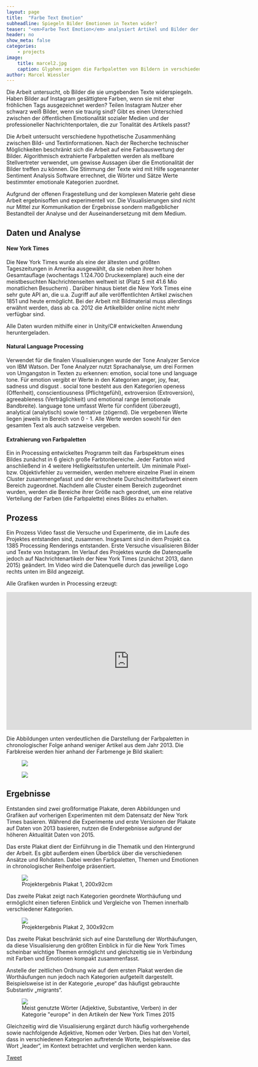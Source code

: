 ```yaml
---
layout: page
title:  "Farbe Text Emotion"
subheadline: Spiegeln Bilder Emotionen in Texten wider?
teaser: "<em>Farbe Text Emotion</em> analysiert Artikel und Bilder der New York Times, und visualisert emotionale Werte der Texte in Verbindung mit Bildanalysen."
header: no
show_meta: false
categories:
    - projects
image:
    title: marcel2.jpg
    caption: Glyphen zeigen die Farbpaletten von Bildern in verschiedenen Artikeln.
author: Marcel Wiessler
---
```


Die Arbeit untersucht, ob Bilder die sie umgebenden Texte widerspiegeln.
Haben Bilder auf Instagram gesättigtere Farben, wenn sie mit eher fröhlichen Tags ausgezeichnet werden? Teilen Instagram Nutzer eher schwarz weiß Bilder, wenn sie traurig sind? Gibt es einen Unterschied zwischen der öffentlichen Emotionalität sozialer Medien und der professioneller Nachrichtenportalen, die zur Tonalität des Artikels passt?

Die Arbeit untersucht verschiedene hypothetische Zusammenhäng zwischen Bild- und Textinformationen. Nach der Recherche technischer Möglichkeiten beschränkt sich die Arbeit auf eine Farbauswertung der Bilder. Algorithmisch extrahierte Farbpaletten werden als meßbare Stellvertreter verwendet, um gewisse Aussagen über die Emotionalität der Bilder treffen zu können.
Die Stimmung der Texte wird mit Hilfe sogenannter Sentiment Analysis Software errechnet, die Wörter und Sätze Werte bestimmter emotionale Kategorien zuordnet.

Aufgrund der offenen Fragestellung und der komplexen Materie geht diese Arbeit ergebnisoffen und experimentell vor. Die Visualisierungen sind nicht nur Mittel zur Kommunikation der Ergebnisse sondern maßgeblicher Bestandteil der Analyse und der Auseinandersetzung mit dem Medium.

## Daten und Analyse

#### New York Times
Die New York Times wurde als eine der ältesten und größten Tageszeitungen in Amerika ausgewählt, da sie neben ihrer hohen Gesamtauflage (wochentags 1.124.700 Druckexemplare) auch eine der meistbesuchten Nachrichtenseiten weltweit ist (Platz 5 mit 41.6 Mio monatlichen Besuchern) . Darüber hinaus bietet die New York Times eine sehr gute API an, die u.a. Zugriff auf alle veröffentlichten Artikel zwischen 1851 und heute ermöglicht. Bei der Arbeit mit Bildmaterial muss allerdings erwähnt werden, dass ab ca. 2012 die Artikelbilder online nicht mehr verfügbar sind.

Alle Daten wurden mithilfe einer in Unity/C# entwickelten Anwendung heruntergeladen.

#### Natural Language Processing
Verwendet für die finalen Visualisierungen wurde der Tone Analyzer Service von IBM Watson. 
Der Tone Analyzer nutzt Sprachanalyse, um drei Formen von Umgangston in Texten zu erkennen: emotion, social tone und language tone. Für emotion vergibt er Werte in den Kategorien anger, joy, fear, sadness 
und disgust . social tone besteht aus den Kategorien openess (Offenheit), conscientiousness (Pflichtgefühl), extroversion (Extroversion), agreeableness (Verträglichkeit) und emotional range (emotionale Bandbreite). language tone umfasst Werte für confident (überzeugt), analytical (analytisch) sowie tentative (zögernd). Die vergebenen Werte liegen jeweils im Bereich von 0 - 1. Alle Werte werden sowohl für den gesamten Text als auch satzweise vergeben. 

#### Extrahierung von Farbpaletten
Ein in Processing entwickeltes Programm teilt das Farbspektrum eines Bildes zunächst in 6 gleich große Farbtonbereiche. Jeder Farbton wird anschließend in 4 weitere Helligkeitsstufen unterteilt. Um minimale Pixel- bzw. Objektivfehler zu vermeiden, werden mehrere einzelne Pixel in einem Cluster zusammengefasst und der errechnete Durchschnittsfarbwert einem Bereich zugeordnet. Nachdem alle Cluster einem Bereich zugeordnet wurden, werden die Bereiche ihrer  Größe nach geordnet, um eine relative Verteilung der Farben (die Farbpalette) eines Bildes zu erhalten.

## Prozess

Ein Prozess Video fasst die Versuche und Experimente, die im Laufe des Projektes entstanden sind, zusammen. Insgesamt sind in dem Projekt ca. 1385 Processing Renderings entstanden. Erste Versuche visualisieren Bilder und Texte von Instagram. Im Verlauf des Projektes wurde die Datenquelle jedoch auf Nachrichtenartikeln der New York Times (zunächst 2013, dann 2015) geändert. Im Video wird die Datenquelle durch das jeweilige Logo rechts unten im Bild angezeigt.

Alle Grafiken wurden in Processing erzeugt:

<div class="flex-video">
<iframe src="https://player.vimeo.com/video/173058434" width="640" height="360" frameborder="0" webkitallowfullscreen mozallowfullscreen allowfullscreen></iframe>
</div>

Die Abbildungen unten verdeutlichen die Darstellung der Farbpaletten in chronologischer Folge anhand weniger Artikel aus dem Jahr 2013. Die Farbkreise werden hier anhand der Farbmenge je Bild skaliert:

<figure>
<a href="{{ site.urlimg }}/farbetextemotion/beispiele_2013.jpg">
  <img src="{{ site.urlimg }}/farbetextemotion/beispiele_2013-preview.jpg" /></a>
</figure>

<figure>
<a href="{{ site.urlimg }}/farbetextemotion/beispiele_2013-2.jpg">
  <img src="{{ site.urlimg }}/farbetextemotion/beispiele_2013-2-preview.jpg" /></a>
</figure>

## Ergebnisse

Entstanden sind zwei großformatige Plakate, deren Abbildungen und Grafiken auf vorherigen Experimenten mit dem Datensatz der New York Times basieren. Während die Experimente und erste Versionen der Plakate auf Daten von 2013 basieren, nutzen die Endergebnisse aufgrund der höheren Aktualität Daten von 2015. 

Das erste Plakat dient der Einführung in die Thematik und den Hintergrund der Arbeit. Es gibt außerdem einen Überblick über die verschiedenen Ansätze und Rohdaten. Dabei werden Farbpaletten, Themen und Emotionen in chronologischer Reihenfolge präsentiert. 

<figure>
<a href="{{ site.urlimg }}/farbetextemotion/plakat1-big.jpg">
  <img src="{{ site.urlimg }}/farbetextemotion/plakat1-preview.jpg" /></a>
  <figcaption>Projektergebnis Plakat 1, 200x92cm</figcaption>
</figure>

Das zweite Plakat zeigt nach Kategorien geordnete Worthäufung und ermöglicht einen tieferen Einblick und Vergleiche von Themen innerhalb verschiedener Kategorien.

<figure>
<a href="http://gaisterhand.de/wp-content/uploads/2016/07/Plakat-3.6-300x92-big.jpg">
  <img src="{{ site.urlimg }}/farbetextemotion/plakat2-preview.jpg" /></a>
  <figcaption>Projektergebnis Plakat 2, 300x92cm</figcaption>
</figure>

Das zweite Plakat beschränkt sich auf eine Darstellung der Worthäufungen, da diese Visualisierung den größten Einblick in für die New York Times scheinbar wichtige Themen ermöglicht und gleichzeitig sie in Verbindung mit Farben und Emotionen kompakt zusammenfasst. 

Anstelle der zeitlichen Ordnung wie auf dem ersten Plakat werden die Worthäufungen nun jedoch nach Kategorien aufgeteilt dargestellt. Beispielsweise ist in der Kategorie „europe“ das häufigst gebrauchte Substantiv „migrants“.

<figure>
<a href="{{ site.urlimg }}/farbetextemotion/europe.jpg">
  <img src="{{ site.urlimg }}/farbetextemotion/europe-preview.jpg" /></a>
  <figcaption>Meist genutzte Wörter (Adjektive, Substantive, Verben) in der Kategorie "europe" in den Artikeln der New York Times 2015</figcaption>
</figure>

Gleichzeitig wird die Visualisierung ergänzt durch häufig vorhergehende sowie nachfolgende Adjektive, Nomen oder Verben. Dies hat den Vorteil, dass in verschiedenen Kategorien auftretende Worte, beispielsweise das Wort „leader“, im Kontext betrachtet und verglichen werden kann.

<a href="https://twitter.com/share" class="twitter-share-button">Tweet</a>
<script>!function(d,s,id){var js,fjs=d.getElementsByTagName(s)[0],p=/^http:/.test(d.location)?'http':'https';if(!d.getElementById(id)){js=d.createElement(s);js.id=id;js.src=p+'://platform.twitter.com/widgets.js';fjs.p	arentNode.insertBefore(js,fjs);}}(document, 'script', 'twitter-wjs');</script>

